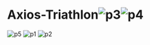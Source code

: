 # Axios-Triathlon![p3](https://github.com/user-attachments/assets/b301cb8d-cc20-4c51-aec1-4f61caece96f)![p4](https://github.com/user-attachments/assets/f41f0999-3fe7-450f-865a-8a1ddd747ec2)
![p5](https://github.com/user-attachments/assets/f6999937-f5da-4942-959c-0d11917494be)
![p1](https://github.com/user-attachments/assets/5cf4ed38-30da-49ec-9233-9c2cb9930e1d)
![p2](https://github.com/user-attachments/assets/14683b0e-ba05-4909-ab91-93f3f0e18c64)

